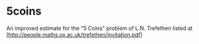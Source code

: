 5coins
======

An improved estimate for the "5 Coins" problem of L.N. Trefethen listed at [http://people.maths.ox.ac.uk/trefethen/invitation.pdf]

